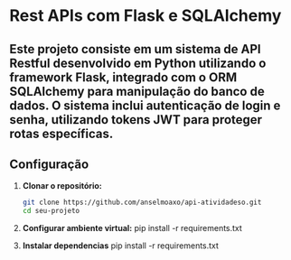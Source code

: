 # Rest APIs com Flask e SQLAlchemy

## Este projeto consiste em um sistema de API Restful desenvolvido em Python utilizando o framework Flask, integrado com o ORM SQLAlchemy para manipulação do banco de dados. O sistema inclui autenticação de login e senha, utilizando tokens JWT para proteger rotas específicas. ##

## Configuração

1. **Clonar o repositório:**

   ```bash
   git clone https://github.com/anselmoaxo/api-atividadeso.git
   cd seu-projeto

2. **Configurar ambiente virtual:**
pip install -r requirements.txt

3. **Instalar dependencias**
   pip install -r requirements.txt


